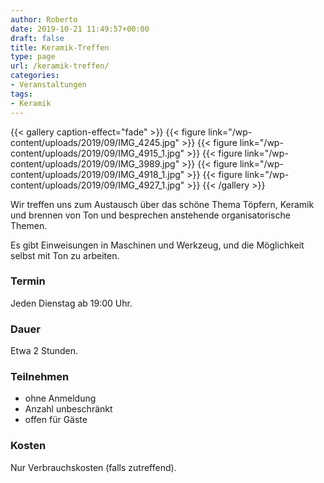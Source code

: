 ```yaml
---
author: Roberto
date: 2019-10-21 11:49:57+00:00
draft: false
title: Keramik-Treffen
type: page
url: /keramik-treffen/
categories:
- Veranstaltungen
tags:
- Keramik
---
```


{{< gallery caption-effect="fade" >}}
{{< figure link="/wp-content/uploads/2019/09/IMG_4245.jpg" >}}
{{< figure link="/wp-content/uploads/2019/09/IMG_4915_1.jpg" >}}
{{< figure link="/wp-content/uploads/2019/09/IMG_3989.jpg" >}}
{{< figure link="/wp-content/uploads/2019/09/IMG_4918_1.jpg" >}}
{{< figure link="/wp-content/uploads/2019/09/IMG_4927_1.jpg" >}}
{{< /gallery >}}


Wir treffen uns zum Austausch über das schöne Thema Töpfern, Keramik und brennen von Ton und besprechen
anstehende organisatorische Themen.

Es gibt Einweisungen in Maschinen und Werkzeug, und die Möglichkeit selbst mit Ton zu arbeiten.

### Termin

Jeden Dienstag ab 19:00 Uhr.

### Dauer

Etwa 2 Stunden.

### Teilnehmen

* ohne Anmeldung
* Anzahl unbeschränkt
* offen für Gäste

### Kosten

Nur Verbrauchskosten (falls zutreffend).
